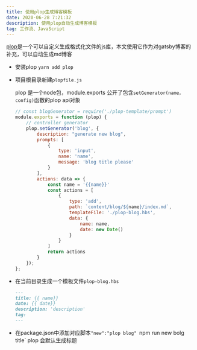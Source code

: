 ```yaml
---
title: 使用plop生成博客模板
date: 2020-06-28 7:21:32
description: 使用plop自动生成博客模板
tag: 工作流、JavaScript
---
```


[plop](https://github.com/amwmedia/plop)是一个可以自定义生成格式化文件的js库，本文使用它作为对gatsby博客的补充，可以自动生成md博客

* 安装plop `yarn add plop`

* 项目根目录新建`plopfile.js`

  plop 是一个node包，module.exports 公开了包含`setGenerator(name，config)`函数的plop api对象
  
  ```js
  // const blogGenerator = require('./plop-template/prompt')
  module.exports = function (plop) {
      // controller generator
      plop.setGenerator('blog', {
          description: "generate new blog",
          prompts: [
              {
                  type: 'input',
                  name: 'name',
                  message: 'blog title please'
              }
          ],
          actions: data => {
              const name = '{{name}}'
              const actions = [
                  {
                      type: 'add',
                      path: `content/blog/${name}/index.md`,
                      templateFile: './plop-blog.hbs',
                      data: {
                          name: name,
                          date: new Date()
                      }
                  }
              ]
              return actions
          }
      });
  };
  ```
  
* 在当前目录生成一个模板文件`plop-blog.hbs`

  ```markdown
  ---
  title: {{ name}}
  date: {{ date}}
  description: 'description'
  tag: 
  ---
  ```

* 在package.json中添加对应脚本`"new":"plop blog"
`npm run new bolg title` plop 会默认生成标题


